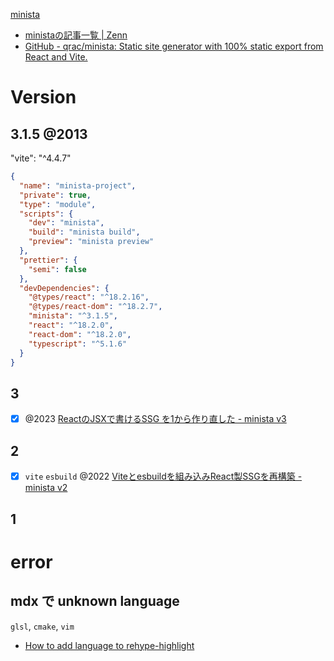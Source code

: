 [minista](https://minista.qranoko.jp/)

- [ministaの記事一覧 | Zenn](https://zenn.dev/topics/minista)
- [GitHub - qrac/minista: Static site generator with 100% static export from React and Vite.](https://github.com/qrac/minista)

# Version

## 3.1.5 @2013

"vite": "^4.4.7"

```package.json
{
  "name": "minista-project",
  "private": true,
  "type": "module",
  "scripts": {
    "dev": "minista",
    "build": "minista build",
    "preview": "minista preview"
  },
  "prettier": {
    "semi": false
  },
  "devDependencies": {
    "@types/react": "^18.2.16",
    "@types/react-dom": "^18.2.7",
    "minista": "^3.1.5",
    "react": "^18.2.0",
    "react-dom": "^18.2.0",
    "typescript": "^5.1.6"
  }
}
```

## 3

- [x] @2023 [ReactのJSXで書けるSSG を1から作り直した - minista v3](https://zenn.dev/qrac/articles/980efced76634f)

## 2

- [x] `vite` `esbuild` @2022 [Viteとesbuildを組み込みReact製SSGを再構築 - minista v2](https://zenn.dev/qrac/articles/fbbbe7ccc3bdb1)

## 1

# error

## mdx で unknown language

`glsl`, `cmake`, `vim`

- [How to add language to rehype-highlight](https://regbrain.com/article/how-to-add-language-to-rehype-highlight)
